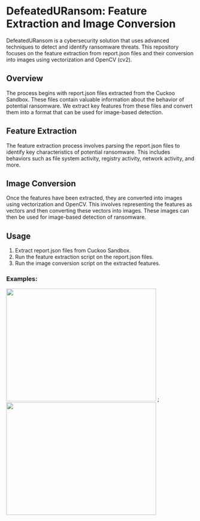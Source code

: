 # DefeatedURansom: Feature Extraction and Image Conversion

DefeatedURansom is a cybersecurity solution that uses advanced techniques to detect and identify ransomware threats. This repository focuses on the feature extraction from report.json files and their conversion into images using vectorization and OpenCV (cv2).

## Overview
The process begins with report.json files extracted from the Cuckoo Sandbox. These files contain valuable information about the behavior of potential ransomware. We extract key features from these files and convert them into a format that can be used for image-based detection.

## Feature Extraction
The feature extraction process involves parsing the report.json files to identify key characteristics of potential ransomware. This includes behaviors such as file system activity, registry activity, network activity, and more.

## Image Conversion
Once the features have been extracted, they are converted into images using vectorization and OpenCV. This involves representing the features as vectors and then converting these vectors into images. These images can then be used for image-based detection of ransomware.

## Usage
1. Extract report.json files from Cuckoo Sandbox.
2. Run the feature extraction script on the report.json files.
3. Run the image conversion script on the extracted features.

### Examples:
<img src="https://github.com/Youssef-AK/DefeatedURansom/assets/40705538/0c90c62c-d434-4ec8-88e2-9592c7e4981b" width="400" height="300"> ; <img src="https://github.com/Youssef-AK/DefeatedURansom/assets/40705538/b7c63ed0-86d7-4228-942c-3372908f0465" width="400" height="300">
